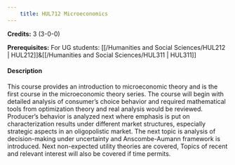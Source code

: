 ```yaml
---
    title: HUL712 Microeconomics
---
```

**Credits:** 3 (3-0-0)



**Prerequisites:** For UG students: [[/Humanities and Social Sciences/HUL212 | HUL212]]&[[/Humanities and Social Sciences/HUL311 | HUL311]]

#### Description 
This course provides an introduction to microeconomic theory and is the first course in the microeconomic theory series. The course will begin with detailed analysis of consumer’s choice behavior and required mathematical tools from optimization theory and real analysis would be reviewed. Producer’s behavior is analyzed next where emphasis is put on characterization results under different market structures, especially strategic aspects in an oligopolistic market. The next topic is analysis of decision-making under uncertainty and Anscombe-Aumann framework is introduced. Next non-expected utility theories are covered, Topics of recent and relevant interest will also be covered if time permits.